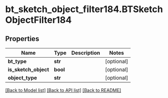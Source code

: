 # bt_sketch_object_filter184.BTSketchObjectFilter184

## Properties
Name | Type | Description | Notes
------------ | ------------- | ------------- | -------------
**bt_type** | **str** |  | [optional] 
**is_sketch_object** | **bool** |  | [optional] 
**object_type** | **str** |  | [optional] 

[[Back to Model list]](../README.md#documentation-for-models) [[Back to API list]](../README.md#documentation-for-api-endpoints) [[Back to README]](../README.md)


